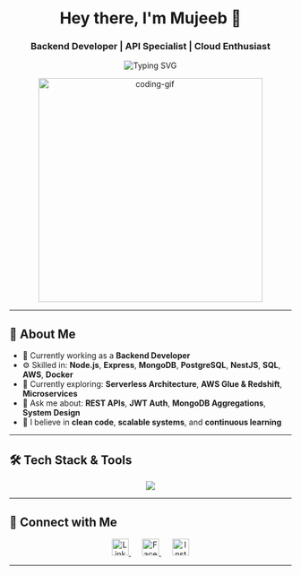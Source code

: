 <h1 align="center">Hey there, I'm Mujeeb 👋</h1>
<h3 align="center">Backend Developer | API Specialist | Cloud Enthusiast </h3>

<p align="center">
  <img src="https://readme-typing-svg.herokuapp.com?font=Fira+Code&duration=2500&pause=1000&color=F7F7F7&background=000000&center=true&vCenter=true&width=435&lines=Hi+%F0%9F%91%8B%2C+I'm+Mujeeb!;Backend+Developer+from+Pakistan!;Let's+build+something+awesome+🚀" alt="Typing SVG" />
</p>

<p align="center">
  <img src="https://media.giphy.com/media/qgQUggAC3Pfv687qPC/giphy.gif" width="400" alt="coding-gif" />
</p>

---

## 🚀 About Me

- 🔭 Currently working as a **Backend Developer**
- ⚙️ Skilled in: **Node.js**, **Express**, **MongoDB**, **PostgreSQL**, **NestJS**, **SQL**, **AWS**, **Docker**
- 🌱 Currently exploring: **Serverless Architecture**, **AWS Glue & Redshift**, **Microservices**
- 💬 Ask me about: **REST APIs**, **JWT Auth**, **MongoDB Aggregations**, **System Design**
- 🧠 I believe in **clean code**, **scalable systems**, and **continuous learning**

---

## 🛠️ Tech Stack & Tools

<p align="center">
  <img src="https://skillicons.dev/icons?i=nodejs,express,mongodb,postgres,nestjs,aws,docker,git,javascript" />
</p>

---

## 🔗 Connect with Me


<p align="center">

  <a href="https://www.linkedin.com/in/mujeeb-ur-rehman-8717811b7/" target="_blank" style="margin: 0 10px;">
    <img src="https://cdn.jsdelivr.net/npm/simple-icons@v9/icons/linkedin.svg" width="30" height="30" alt="LinkedIn" />
  </a>
  <a href="https://www.facebook.com/mujeeb.blouch.007" target="_blank" style="margin: 0 10px;">
    <img src="https://cdn.jsdelivr.net/npm/simple-icons@v9/icons/facebook.svg" width="30" height="30" alt="Facebook" />
  </a>

  <a href="https://www.instagram.com/mujeeb__blouch/" target="_blank" style="margin: 0 10px;">
    <img src="https://cdn.jsdelivr.net/npm/simple-icons@v9/icons/instagram.svg" width="30" height="30" alt="Instagram" />
  </a>
</p>


---


